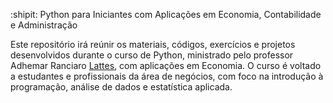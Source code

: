 :shipit: Python para Iniciantes com Aplicações em Economia, Contabilidade e Administração

Este repositório irá reúnir os materiais, códigos, exercícios e projetos desenvolvidos durante o curso de Python, ministrado pelo professor Adhemar Ranciaro [Lattes](http://lattes.cnpq.br/7967232324656426),
com aplicações em Economia. O curso é voltado a estudantes e profissionais da área de negócios, com foco na introdução à programação, análise de dados e estatística aplicada. 
